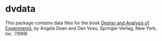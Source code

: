 # dvdata

This package contains data files for the book [Design and Analysis of Experiments](http://www.wright.edu/~dvoss/book/DeanVoss.html), by Angela Dean and Dan Voss, Springer-Verlag, 
New York, Inc. (1999)

